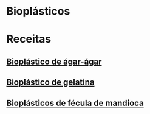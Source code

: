 # Bioplásticos




# Receitas

## [Bioplástico de ágar-ágar](https://github.com/instituto-hub/Bootcamp-Ind-textil/tree/master/Turma%20%231/Biopl%C3%A1sticos/Biopl%C3%A1stico%20de%20%C3%A1gar-%C3%A1gar)

## [Bioplástico de gelatina](https://github.com/instituto-hub/Bootcamp-Ind-textil/tree/master/Turma%20%231/Biopl%C3%A1sticos/Biopl%C3%A1stico%20de%20%C3%A1gar-%C3%A1gar)

## [Bioplásticos de fécula de mandioca](https://github.com/instituto-hub/Bootcamp-Ind-textil/blob/master/Turma%20%231/Biopl%C3%A1sticos/Biopl%C3%A1sticos%20de%20f%C3%A9cula%20de%20mandioca/README.md)
